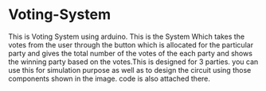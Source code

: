 # Voting-System
This is Voting System using arduino.
This is the System Which takes the votes from the user through the button which is allocated for the particular party and gives the total  number of the votes of the each party and shows the winning party based on the votes.This is designed for 3 parties.
you can use this for simulation purpose as well as to design the circuit using those components shown in the image.
code is also attached there.
